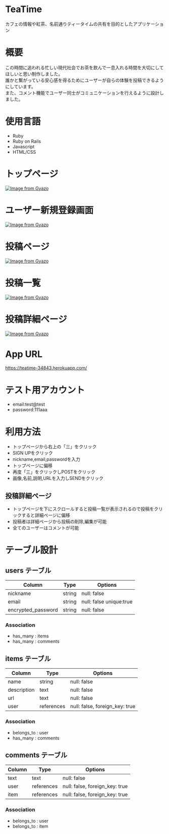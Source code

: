 # TeaTime

カフェの情報や紅茶、名前通りティータイムの共有を目的としたアプリケーション

# 概要

この時間に追われる忙しい現代社会でお茶を飲んで一息入れる時間を大切にしてほしいと思い制作しました。<br>
誰かと繋がっている安心感を得るためにユーザーが自らの体験を投稿できるようにしています。<br>
また、コメント機能でユーザー同士がコミュニケーションを行えるように設計しました。


# 使用言語

- Ruby
- Ruby on Rails
- Javascript
- HTML/CSS

# トップページ

[![Image from Gyazo](https://i.gyazo.com/7cda002a23d4942b4774d9d9f777a907.jpg)](https://gyazo.com/7cda002a23d4942b4774d9d9f777a907)

# ユーザー新規登録画面

[![Image from Gyazo](https://i.gyazo.com/00ba19fd42fe26f04aab468265b4ba01.jpg)](https://gyazo.com/00ba19fd42fe26f04aab468265b4ba01)

# 投稿ページ

[![Image from Gyazo](https://i.gyazo.com/be1ee1d03e9f3a17d36cdce38dd595c3.jpg)](https://gyazo.com/be1ee1d03e9f3a17d36cdce38dd595c3)

# 投稿一覧

[![Image from Gyazo](https://i.gyazo.com/585655745e6ec3cb8cd91d7b74625bef.jpg)](https://gyazo.com/585655745e6ec3cb8cd91d7b74625bef)

# 投稿詳細ページ

[![Image from Gyazo](https://i.gyazo.com/54b1a1903901938b88ff809f1dc8d419.gif)](https://gyazo.com/54b1a1903901938b88ff809f1dc8d419)

# App URL

https://teatime-34843.herokuapp.com/

# テスト用アカウント

- email:test@test
- password:111aaa

# 利用方法

- トップページから右上の「三」をクリック
- SIGN UPをクリック
- nickname,email,passwordを入力
- トップページに偏移
- 再度「三」をクリックしPOSTをクリック
- 画像,名前,説明,URLを入力しSENDをクリック

## 投稿詳細ページ

- トップページを下にスクロールすると投稿一覧が表示されるので投稿をクリックすると詳細ページに偏移
- 投稿者は詳細ページから投稿の削除,編集が可能
- 全てのユーザーはコメントが可能

# テーブル設計

## users テーブル

| Column             | Type   | Options                 |
| ------------------ | ------ | ----------------------- |
| nickname           | string | null: false             |
| email              | string | null: false unique:true |
| encrypted_password | string | null: false             |

### Association

- has_many : items
- has_many : comments

## items テーブル

| Column           | Type       | Options                        |
| ---------------- | ---------- | ------------------------------ |
| name             | string     | null: false                    |
| description      | text       | null: false                    |
| url              | text       | null: false                    |
| user             | references | null: false, foreign_key: true |

### Association

- belongs_to : user
- has_many : comments

## comments テーブル

| Column | Type       | Options                        |
| ------ | ---------- | ------------------------------ |
| text   | text       | null: false                    |
| user   | references | null: false, foreign_key: true |
| item   | references | null: false, foreign_key: true |

### Association

- belongs_to : user
- belongs_to : item